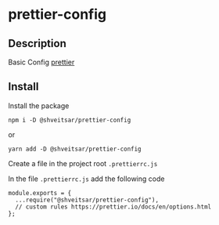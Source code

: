 # prettier-config

## Description

Basic Config [prettier](https://prettier.io/)

## Install

Install the package

```
npm i -D @shveitsar/prettier-config
```

or

```
yarn add -D @shveitsar/prettier-config
```

Create a file in the project root `.prettierrc.js`

In the file `.prettierrc.js` add the following code

```
module.exports = {
  ...require("@shveitsar/prettier-config"),
  // custom rules https://prettier.io/docs/en/options.html
};
```
